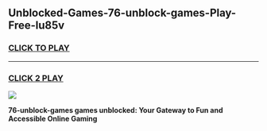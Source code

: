 
## Unblocked-Games-76-unblock-games-Play-Free-lu85v
<h3>
<a href="https://premium76.site?title=76-unblock-games&ref=19M">CLICK TO PLAY</a></h3>
<hr>

<h3>
<a href="https://premium76.site?title=76-unblock-games&ref=19M">CLICK 2 PLAY</a>
  
</h3>

<a href="https://premium76.site?title=76-unblock-games&ref=19M"><img src="https://clearcache.store/games.png"></a>


**76-unblock-games games unblocked: Your Gateway to Fun and Accessible Online Gaming**
